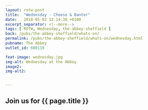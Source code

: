 ```yaml
---
layout: rotw-post
title:  "Wednesday - Cheese & Banter"
date:   2018-05-02 12:14:30 +0100
excerpt_separator: <!--more-->
tags: [ ROTW, Wednesday, the-abbey-sheffield ]
back: /pubs/the-abbey-sheffield/whats-on/
permalink: /pubs/the-abbey-sheffield/whats-on/wednesday.html
pubname: The Abbey
outlet_id: 680119

feat-image: wednesday.jpg
img-alt: Wednesday at the Abbey
image2:
img-alt2:


---
```


<h2>Join us for {{ page.title }}</h2>
